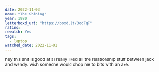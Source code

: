 ```yaml
---
date: 2022-11-03
name: "The Shining"
year: 1980
letterboxd_uri: "https://boxd.it/3odFqF"
rating: 
rewatch: Yes
tags:
  - laptop
watched_date: 2022-11-01
---
```


hey this shit is good af!! i really liked all the relationship stuff between jack and wendy. wish someone would chop me to bits with an axe.
